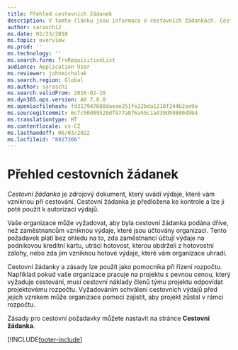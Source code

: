 ```yaml
---
title: Přehled cestovních žádanek
description: V tomto článku jsou informace o cestovních žádankách. Cestovní žádanka dokumentuje plánované cestovní výdaje.
author: saraschi2
ms.date: 02/23/2018
ms.topic: overview
ms.prod: ''
ms.technology: ''
ms.search.form: TrvRequisitionList
audience: Application User
ms.reviewer: johnmichalak
ms.search.region: Global
ms.author: saraschi
ms.search.validFrom: 2016-02-28
ms.dyn365.ops.version: AX 7.0.0
ms.openlocfilehash: fd317947688daeae251fe22bda1218f244b2aa9a
ms.sourcegitcommit: 6cfc50d89528df977a8f6a55c1ad39d99800d9b4
ms.translationtype: HT
ms.contentlocale: cs-CZ
ms.lasthandoff: 06/03/2022
ms.locfileid: "8927366"
---
```

# <a name="travel-requisitions-overview"></a>Přehled cestovních žádanek

*Cestovní žádanka* je zdrojový dokument, který uvádí výdaje, které vám vzniknou při cestování. Cestovní žádanka je předložena ke kontrole a lze ji poté použít k autorizaci výdajů.

Vaše organizace může vyžadovat, aby byla cestovní žádanka podána dříve, než zaměstnancům vzniknou výdaje, které jsou účtovány organizaci. Tento požadavek platí bez ohledu na to, zda zaměstnanci účtují výdaje na podnikovou kreditní kartu, utrácí hotovost, kterou obdrželi z hotovostní zálohy, nebo zda jim vzniknou hotové výdaje, které vám organizace uhradí.

Cestovní žádanky a zásady lze použít jako pomocníka při řízení rozpočtu. Například pokud vaše organizace pracuje na projektu s pevnou cenou, který vyžaduje cestování, musí cestovní náklady členů týmu projektu odpovídat projektovému rozpočtu. Vyžadováním schválení cestovních výdajů před jejich vznikem může organizace pomoci zajistit, aby projekt zůstal v rámci rozpočtu.

Zásady pro cestovní požadavky můžete nastavit na stránce **Cestovní žádanka**.


[!INCLUDE[footer-include](../includes/footer-banner.md)]